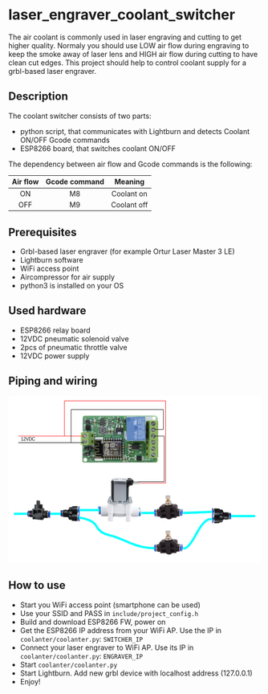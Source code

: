 # laser_engraver_coolant_switcher

The air coolant is commonly used in laser engraving and cutting to get higher quality.
Normaly you should use LOW air flow during engraving to keep the smoke away of laser lens and HIGH air flow during cutting to have clean cut edges.
This project should help to control coolant supply for a grbl-based laser engraver.

## Description
The coolant switcher consists of two parts: 
- python script, that communicates with Lightburn and detects Coolant ON/OFF Gcode commands
- ESP8266 board, that switches coolant ON/OFF 

The dependency between air flow and Gcode commands is the following:

|Air flow|Gcode command|   Meaning   |
|:------:|:-----------:|:-----------:|
|   ON   |     M8      | Coolant on  |
|   OFF  |     M9      | Coolant off |

## Prerequisites
- Grbl-based laser engraver (for example Ortur Laser Master 3 LE)
- Lightburn software
- WiFi access point
- Aircompressor for air supply
- python3 is installed on your OS

## Used hardware
- ESP8266 relay board
- 12VDC pneumatic solenoid valve
- 2pcs of pneumatic throttle valve
- 12VDC power supply

## Piping and wiring

![Coolant_piping_and_wiring](doc/Coolant_piping_and_wiring.png)

## How to use
- Start you WiFi access point (smartphone can be used)
- Use your SSID and PASS in `include/project_config.h`
- Build and download ESP8266 FW, power on
- Get the ESP8266 IP address from your WiFi AP. Use the IP in `coolanter/coolanter.py`: `SWITCHER_IP`
- Connect your laser engraver to WiFi AP. Use its IP in `coolanter/coolanter.py`: `ENGRAVER_IP`
- Start `coolanter/coolanter.py`
- Start Lightburn. Add new grbl device with localhost address (127.0.0.1)
- Enjoy!